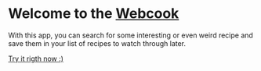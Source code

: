 <h1>Welcome to the 
  <a href="https://mikegitfront.github.io/react-webcook/" >Webcook</a>
</h1>
<p>With this app, you can search for some interesting or even weird recipe and save them in your list of recipes to watch through later. </p>

<a href="https://mikegitfront.github.io/react-webcook/">Try it rigth now :)</a>
